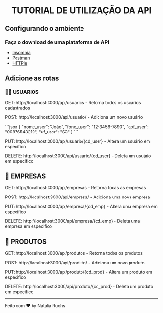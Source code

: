 <h1 align="center"><p>TUTORIAL DE UTILIZAÇÃO DA API</p> </h1>

## Configurando o ambiente

### Faça o download de uma plataforma de API

- [Insomnia](https://insomnia.rest/download)
- [Postman](https://www.postman.com/)
- [HTTPie](https://httpie.io/)

## Adicione as rotas

### 🙍‍♂ USUARIOS

<p>GET:  http://localhost:3000/api/usuarios - Retorna todos os usuários cadastrados</p>
<p>POST:  http://localhost:3000/api/usuario/ - Adiciona um novo usuário</p>
```json
{
  "nome_user": "João",
  "fone_user": "12-3456-7890",
  "cpf_user": "09876543210",
  "uf_user": "SC"
}
```
<p>PUT:  http://localhost:3000/api/usuario/{cd_user} - Altera um usuário em especifico</p>
<p>DELETE:  http://localhost:3000/api/usuario/{cd_user} - Deleta um usuário em especifico</p>

## 🏢 EMPRESAS

<p>GET:  http://localhost:3000/api/empresas - Retorna todas as empresas</p>
<p>POST:  http://localhost:3000/api/empresa/ - Adiciona uma nova empresa</p>
<p>PUT:  http://localhost:3000/api/empresa/{cd_emp} - Altera uma empresa em especifico</p>
<p>DELETE:  http://localhost:3000/api/empresa/{cd_emp} - Deleta uma empresa em especifico</p>

## 🧾 PRODUTOS

<p>GET:  http://localhost:3000/api/produtos - Retorna todos os produtos</p>
<p>POST:  http://localhost:3000/api/produto/ - Adiciona um novo produto</p>
<p>PUT:  http://localhost:3000/api/produto/{cd_prod} - Altera um produto em especifico</p>
<p>DELETE:  http://localhost:3000/api/produto/{cd_prod} - Deleta um produto em especifico</p>

---

Feito com ♥ by Natalia Ruchs